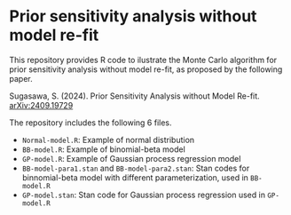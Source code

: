 # Prior sensitivity analysis without model re-fit 

This repository provides R code to ilustrate the Monte Carlo algorithm for prior sensitivity analysis without model re-fit, as proposed by the following paper.

Sugasawa, S. (2024). Prior Sensitivity Analysis without Model Re-fit. [arXiv:2409.19729](https://arxiv.org/abs/2409.19729)

The repository includes the following 6 files.

- `Normal-model.R`: Example of normal distribution
- `BB-model.R`: Example of binomial-beta model
- `GP-model.R`: Example of Gaussian process regression model
- `BB-model-para1.stan` and `BB-model-para2.stan`: Stan codes for binnomial-beta model with different parameterization, used in `BB-model.R`
- `GP-model.stan`: Stan code for Gaussian process regression used in `GP-model.R`



